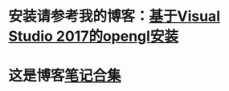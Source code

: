 
# 安装请参考我的博客：[基于Visual Studio 2017的opengl安装](https://blog.csdn.net/weixin_44848751/article/details/124830818?spm=1001.2014.3001.5501)
# 这是博客[笔记合集](https://blog.csdn.net/weixin_44848751/category_11825355.html)
